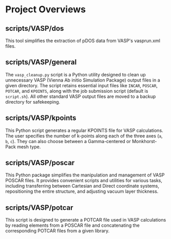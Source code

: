 

# Project Overviews
## scripts/VASP/dos
This tool simplifies the extraction of pDOS data from VASP's vasprun.xml files.

## scripts/VASP/general
The `vasp_cleanup.py` script is a Python utility designed to clean up unnecessary VASP (Vienna Ab initio Simulation Package) output files in a given directory. The script retains essential input files like `INCAR`, `POSCAR`, `POTCAR`, and `KPOINTS`, along with the job submission script (default is `script.sh`). All other standard VASP output files are moved to a backup directory for safekeeping.

## scripts/VASP/kpoints
This Python script generates a regular KPOINTS file for VASP calculations. The user specifies the number of k-points along each of the three axes (`a`, `b`, `c`). They can also choose between a Gamma-centered or Monkhorst-Pack mesh type.

## scripts/VASP/poscar
This Python package simplifies the manipulation and management of VASP POSCAR files. It provides convenient scripts and utilities for various tasks, including transferring between Cartesian and Direct coordinate systems, repositioning the entire structure, and adjusting vacuum layer thickness.

## scripts/VASP/potcar
This script is designed to generate a POTCAR file used in VASP calculations by reading elements from a POSCAR file and concatenating the corresponding POTCAR files from a given library.
